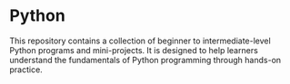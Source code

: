 # Python
This repository contains a collection of beginner to intermediate-level Python programs and mini-projects. It is designed to help learners understand the fundamentals of Python programming through hands-on practice.
